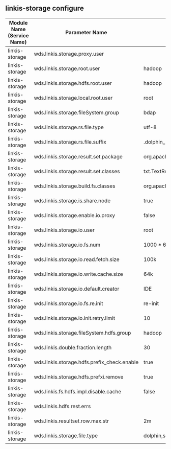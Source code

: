 ## linkis-storage configure


| Module Name (Service Name) | Parameter Name | Default Value | Description |Used|
| -------- | -------- | ----- |----- |  -----   |
|linkis-storage|wds.linkis.storage.proxy.user| | storage.proxy.user |true|
|linkis-storage|wds.linkis.storage.root.user| hadoop |storage.root.user|true|
|linkis-storage|wds.linkis.storage.hdfs.root.user| hadoop |hdfs.root.user|true|
|linkis-storage|wds.linkis.storage.local.root.user| root | storage.local.root.user  |true|
|linkis-storage|wds.linkis.storage.fileSystem.group|bdap |fileSystem.group|true|
|linkis-storage|wds.linkis.storage.rs.file.type | utf-8 |file.type |true|
|linkis-storage|wds.linkis.storage.rs.file.suffix| .dolphin_ | file.suffix  |true|
|linkis-storage|wds.linkis.storage.result.set.package|org.apache.linkis.storage.resultset |package|true|
|linkis-storage|wds.linkis.storage.result.set.classes| txt.TextResultSet,table.TableResultSet,io.IOResultSet,html.HtmlResultSet,picture.PictureResultSet  | classes |true|
|linkis-storage|wds.linkis.storage.build.fs.classes| org.apache.linkis.storage.factory.impl.BuildHDFSFileSystem,org.apache.linkis.storage.factory.impl.BuildLocalFileSystem |classes|true|
|linkis-storage|wds.linkis.storage.is.share.node|true |share.node|true|
|linkis-storage|wds.linkis.storage.enable.io.proxy|false| proxy |true|
|linkis-storage|wds.linkis.storage.io.user|root |io.user |true|
|linkis-storage|wds.linkis.storage.io.fs.num| 1000 * 60 * 10   |fs.num  |true|
|linkis-storage|wds.linkis.storage.io.read.fetch.size|  100k |fetch.size |true|
|linkis-storage|wds.linkis.storage.io.write.cache.size |64k | cache.size  |true|
|linkis-storage|wds.linkis.storage.io.default.creator|  IDE| default.creator |true|
|linkis-storage|wds.linkis.storage.io.fs.re.init|re-init |re.init|false|
|linkis-storage|wds.linkis.storage.io.init.retry.limit| 10  | limit |true|
|linkis-storage|wds.linkis.storage.fileSystem.hdfs.group| hadoop |hdfs.group|false|
|linkis-storage|wds.linkis.double.fraction.length| 30|fraction.length|true|
|linkis-storage|wds.linkis.storage.hdfs.prefix_check.enable| true | check.enable|true|
|linkis-storage|wds.linkis.storage.hdfs.prefxi.remove| true |prefxi.remove|true|
|linkis-storage|wds.linkis.fs.hdfs.impl.disable.cache|  false |disable.cache |true|
|linkis-storage|wds.linkis.hdfs.rest.errs|  |rest.errs|true|
|linkis-storage|wds.linkis.resultset.row.max.str | 2m  | max.str |true|
|linkis-storage|wds.linkis.storage.file.type | dolphin,sql,scala,py,hql,python,out,log,text,sh,jdbc,ngql,psql,fql,tsql | file.type |true|



